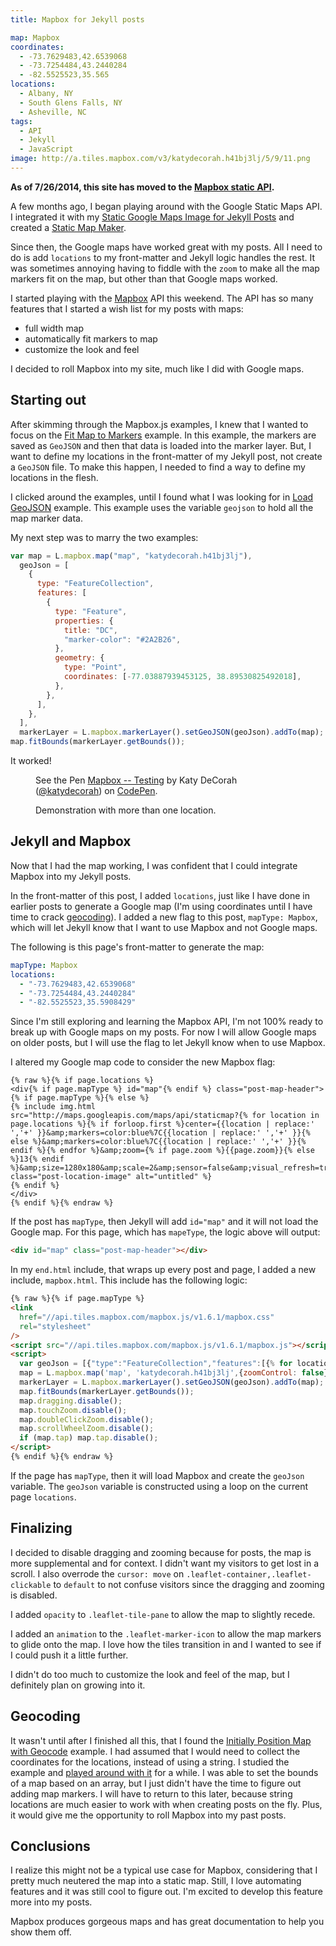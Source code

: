 ```yaml
---
title: Mapbox for Jekyll posts

map: Mapbox
coordinates:
  - -73.7629483,42.6539068
  - -73.7254484,43.2440284
  - -82.5525523,35.565
locations:
  - Albany, NY
  - South Glens Falls, NY
  - Asheville, NC
tags:
  - API
  - Jekyll
  - JavaScript
image: http://a.tiles.mapbox.com/v3/katydecorah.h41bj3lj/5/9/11.png
---
```


**As of 7/26/2014, this site has moved to the [Mapbox static API](/code/static-mapbox-for-jekyll/).**

A few months ago, I began playing around with the Google Static Maps API. I integrated it with my [Static Google Maps Image for Jekyll Posts]({{site.url}}/code/google-maps-images-api-for-jekyll/) and created a [Static Map Maker](http://staticmapmaker.com).

Since then, the Google maps have worked great with my posts. All I need to do is add `locations` to my front-matter and Jekyll logic handles the rest. It was sometimes annoying having to fiddle with the `zoom` to make all the map markers fit on the map, but other than that Google maps worked.

I started playing with the [Mapbox](https://www.mapbox.com) API this weekend. The API has so many features that I started a wish list for my posts with maps:

- full width map
- automatically fit markers to map
- customize the look and feel

I decided to roll Mapbox into my site, much like I did with Google maps.

## Starting out

After skimming through the Mapbox.js examples, I knew that I wanted to focus on the [Fit Map to Markers](https://www.mapbox.com/mapbox.js/example/v1.0.0/fit-map-to-markers/) example. In this example, the markers are saved as `GeoJSON` and then that data is loaded into the marker layer. But, I want to define my locations in the front-matter of my Jekyll post, not create a `GeoJSON` file. To make this happen, I needed to find a way to define my locations in the flesh.

I clicked around the examples, until I found what I was looking for in [Load GeoJSON](https://www.mapbox.com/mapbox.js/example/v1.0.0/load-geojson/) example. This example uses the variable `geojson` to hold all the map marker data.

My next step was to marry the two examples:

```js
var map = L.mapbox.map("map", "katydecorah.h41bj3lj"),
  geoJson = [
    {
      type: "FeatureCollection",
      features: [
        {
          type: "Feature",
          properties: {
            title: "DC",
            "marker-color": "#2A2B26",
          },
          geometry: {
            type: "Point",
            coordinates: [-77.03887939453125, 38.89530825492018],
          },
        },
      ],
    },
  ],
  markerLayer = L.mapbox.markerLayer().setGeoJSON(geoJson).addTo(map);
map.fitBounds(markerLayer.getBounds());
```

It worked!

<figure>
<p data-height="350" data-theme-id="97" data-slug-hash="4d4fc4b2cb6a777aa6f015813cc41ad4" data-default-tab="result" class='codepen'>See the Pen <a href='http://codepen.io/katydecorah/pen/4d4fc4b2cb6a777aa6f015813cc41ad4'>Mapbox -- Testing</a> by Katy DeCorah (<a href='http://codepen.io/katydecorah'>@katydecorah</a>) on <a href='http://codepen.io'>CodePen</a>.</p>
<figcaption>Demonstration with more than one location.</figcaption>
</figure>

## Jekyll and Mapbox

Now that I had the map working, I was confident that I could integrate Mapbox into my Jekyll posts.

In the front-matter of this post, I added `locations`, just like I have done in earlier posts to generate a Google map (I'm using coordinates until I have time to crack [geocoding](#geocoding)). I added a new flag to this post, `mapType: Mapbox`, which will let Jekyll know that I want to use Mapbox and not Google maps.

The following is this page's front-matter to generate the map:

```yaml
mapType: Mapbox
locations:
  - "-73.7629483,42.6539068"
  - "-73.7254484,43.2440284"
  - "-82.5525523,35.5908429"
```

Since I'm still exploring and learning the Mapbox API, I'm not 100% ready to break up with Google maps on my posts. For now I will allow Google maps on older posts, but I will use the flag to let Jekyll know when to use Mapbox.

I altered my Google map code to consider the new Mapbox flag:

```liquid
{% raw %}{% if page.locations %}
<div{% if page.mapType %} id="map"{% endif %} class="post-map-header">
{% if page.mapType %}{% else %}
{% include img.html src="http://maps.googleapis.com/maps/api/staticmap?{% for location in page.locations %}{% if forloop.first %}center={{location | replace:' ','+' }}&amp;markers=color:blue%7C{{location | replace:' ','+' }}{% else %}&amp;markers=color:blue%7C{{location | replace:' ','+' }}{% endif %}{% endfor %}&amp;zoom={% if page.zoom %}{{page.zoom}}{% else %}13{% endif %}&amp;size=1280x180&amp;scale=2&amp;sensor=false&amp;visual_refresh=true" class="post-location-image" alt="untitled" %}
{% endif %}
</div>
{% endif %}{% endraw %}
```

If the post has `mapType`, then Jekyll will add `id="map"` and it will not load the Google map. For this page, which has `mapeType`, the logic above will output:

```html
<div id="map" class="post-map-header"></div>
```

In my `end.html` include, that wraps up every post and page, I added a new include, `mapbox.html`. This include has the following logic:

```html
{% raw %}{% if page.mapType %}
<link
  href="//api.tiles.mapbox.com/mapbox.js/v1.6.1/mapbox.css"
  rel="stylesheet"
/>
<script src="//api.tiles.mapbox.com/mapbox.js/v1.6.1/mapbox.js"></script>
<script>
  var geoJson = [{"type":"FeatureCollection","features":[{% for location in page.locations %}{"type":"Feature","properties":{"marker-color":"#2A2B26"},"geometry":{"type":"Point","coordinates":[{{location}}]}}{% if forloop.last == false %},{% endif %}{% endfor %}]}],
  map = L.mapbox.map('map', 'katydecorah.h41bj3lj',{zoomControl: false}),
  markerLayer = L.mapbox.markerLayer().setGeoJSON(geoJson).addTo(map);
  map.fitBounds(markerLayer.getBounds());
  map.dragging.disable();
  map.touchZoom.disable();
  map.doubleClickZoom.disable();
  map.scrollWheelZoom.disable();
  if (map.tap) map.tap.disable();
</script>
{% endif %}{% endraw %}
```

If the page has `mapType`, then it will load Mapbox and create the `geoJson` variable. The `geoJson` variable is constructed using a loop on the current page `locations`.

## Finalizing

I decided to disable dragging and zooming because for posts, the map is more supplemental and for context. I didn't want my visitors to get lost in a scroll. I also overrode the `cursor: move` on `.leaflet-container,.leaflet-clickable` to `default` to not confuse visitors since the dragging and zooming is disabled.

I added `opacity` to `.leaflet-tile-pane` to allow the map to slightly recede.

I added an `animation` to the `.leaflet-marker-icon` to allow the map markers to glide onto the map. I love how the tiles transition in and I wanted to see if I could push it a little further.

I didn't do too much to customize the look and feel of the map, but I definitely plan on growing into it.

## Geocoding

It wasn't until after I finished all this, that I found the [Initially Position Map with Geocode](https://www.mapbox.com/mapbox.js/example/v1.0.0/map-center-geocoding/) example. I had assumed that I would need to collect the coordinates for the locations, instead of using a string. I studied the example and [played around with it](http://codepen.io/katydecorah/pen/0cdd2d7e848c2511e6263ec68bd3f68b) for a while. I was able to set the bounds of a map based on an array, but I just didn't have the time to figure out adding map markers. I will have to return to this later, because string locations are much easier to work with when creating posts on the fly. Plus, it would give me the opportunity to roll Mapbox into my past posts.

## Conclusions

I realize this might not be a typical use case for Mapbox, considering that I pretty much neutered the map into a static map. Still, I love automating features and it was still cool to figure out. I'm excited to develop this feature more into my posts.

Mapbox produces gorgeous maps and has great documentation to help you show them off.

